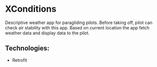 # XConditions
Descriptive weather app for paragliding pilots. Before taking off, pilot can check air stability with this app. Based on current location the app fetch weather data and display data to the pilot.

## Technologies: 
- Retrofit
